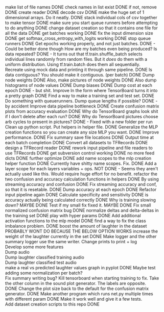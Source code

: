 make list of file names															DONE
check names in list exist														DONE
	if not, remove																DONE
create reader																	DONE
decode csv																		DONE
	make the huge set of 1 dimensional arrays. Do it neatly.					DONE
stack individual cols of csv together to make tensor							DONE
make sure you start queue runners before attempting to do anything				DONE
change dataset creation so that it contains one file for all the data			DONE
get batches working																DONE
fix the input dimension size													DONE
get softmax_cross_entropy_with_logits working									DONE
stop queue runners																DONE
Get epochs working properly, and not just batches.								DONE - Could be better done though
	How are my batches even being produced? Is data repeated?					DONE - It turns out that tf.train.shuffle_batch selects individual lines randomly from random files. But it *does* do them with a uniform distribution. Using tf.train.batch does them all sequentially.
		Recreate using mock data and printing it through same pipeline.			DONE
	Is data contiguous? You should make it contiguous. (per batch)				DONE
Dump node weights																DONE
	Also, make pictures of node weights											DONE
	Also dump histograms of node values											DONE
Dump biases																		DONE
Dump cost at each epoch															DONE - but shit. Improve
	In the form where TensorBoard turns it into a pretty graph					DONE
Find a way to make a training set and test set.									DONE
Do something with queuerunners. Dump queue lengths if possible?					DONE - by accident
Improve data pipeline bottleneck												DONE
Create confusion matrix plots from accuracy evaluation							DONE
Why do TensorBoard graphs look shit if I don't delete after each run?			DONE
Why do TensorBoard pictures choose arb cycles to present in pictures?			DONE - Fixed with a new folder per run
Clean up python script. Put helpers in helper file.								DONE
Generalize the MLP creation functions so you can create any size MLP you want.	DONE
Improve performance.															DONE
Fix summary save file locations													DONE
Output time at each batch completion											DONE
Convert all datasets to TFRecords												DONE
design a TFRecord reader														DONE
rework input pipeline and file readers to use TFRecords							DONE
get subversion control working													DONE
no more feed dicts																DONE
further optimize																DONE
add name scopes to the mlp creation helper function								DONE
	Currently have shitty name scopes. Fix.										DONE
	Add a layer scope for each layers variables + ops.							NOT DONE - Seems they aren't actually used like this. Would require huge effort for no benefit.
refactor the two confusion and accuracy calculation functions in helpers		DONE
	By using streaming accuracy and confusion									DONE
	Fix streaming accuracy and conf, so that it is resetable.					DONE
Dump accuracy at each epoch														DONE
	Refactor input pipeline again												DONE
Calculate specificity and sensitivity											DONE
is accuracy actually being calculated correctly									DONE
Why is training slowing down?													MAYBE DONE
	Test if my small fix fixed it.												MAYBE DONE
Fix small normalized confusion matrix bug										DONE
normalize deltas and delta-deltas in the training set							DONE
play with hyper params															DONE
Add additional activation functions to the mlp model							DONE
find a way to fix the class imbalance problem.									DONE
	boost the amount of laughter in the dataset									PROBABLY WONT DO BECAUSE THE BELOW OPTION WORKS
	increase the weight of the laughter currently in the set					DONE
Make logger and the other summary logger use the same writer.
Change prints to print + log													
Develop some more features														
Dump audio																		
	Dump laughter classified training audio										
	Dump laughter classified test audio											
make a real vs predicted laughter values graph in pyplot						DONE
Maybe test adding some normalization per batch?									
Fix summary writing bug? Kill tensorboard when starting training to fix.
Take the other column in the sound plot generator. The labels are opposite.		DONE
Change the plot size back to the default for the confusion matrix generator.	DONE
Make another program which runs net.py multiple times with different param		DONE
	Make it work well and give it a few tests.									
Add dataset creation scripts to this repo										DONE
